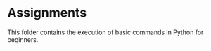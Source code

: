 <h1>Assignments</h1>

<p>This folder contains the execution of basic commands in Python for beginners.</p>
